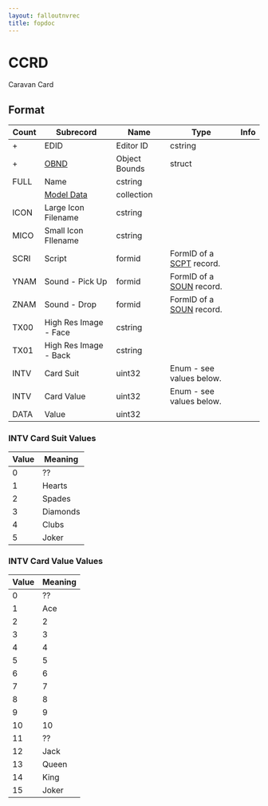 ```yaml
---
layout: falloutnvrec
title: fopdoc
---
```

CCRD
====

Caravan Card

## Format

Count | Subrecord | Name | Type | Info
------|-----------|------|------|-----
+ | EDID | Editor ID | cstring |
+ | [OBND](Subrecords/OBND.md) | Object Bounds | struct |
 | FULL | Name | cstring |
 | | [Model Data](Subrecords/Model.md) | collection |
 | ICON | Large Icon Filename | cstring |
 | MICO | Small Icon FIlename | cstring |
 | SCRI | Script | formid | FormID of a [SCPT](SCPT.md) record.
 | YNAM | Sound - Pick Up | formid | FormID of a [SOUN](SOUN.md) record.
 | ZNAM | Sound - Drop | formid | FormID of a [SOUN](SOUN.md) record.
 | TX00 | High Res Image - Face | cstring |
 | TX01 | High Res Image - Back | cstring |
 | INTV | Card Suit | uint32 | Enum - see values below.
 | INTV | Card Value | uint32 | Enum - see values below.
 | DATA | Value | uint32 |

### INTV Card Suit Values

Value | Meaning
------|--------
0 | ??
1 | Hearts
2 | Spades
3 | Diamonds
4 | Clubs
5 | Joker

### INTV Card Value Values

Value | Meaning
------|--------
0 | ??
1 | Ace
2 | 2
3 | 3
4 | 4
5 | 5
6 | 6
7 | 7
8 | 8
9 | 9
10 | 10
11 | ??
12 | Jack
13 | Queen
14 | King
15 | Joker
